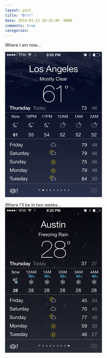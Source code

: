 ```yaml
---
layout: post
title: "Brrr"
date: 2014-01-23 20:25:49 -0800
comments: true
categories: 
---
```

Where I am now...
<!-- more -->
![Weather in LA](/images/photo-2.png)

Where I'll be in two weeks...
![Weather in Austin](/images/photo-1.png)